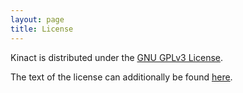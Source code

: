 ```yaml
---
layout: page
title: License
---
```



Kinact is distributed under the [GNU GPLv3 License](https://www.gnu.org/licenses/gpl-3.0.html).


The text of the license can additionally be found [here](https://github.com/saezlab/kinact/blob/master/LICENSE.txt).
